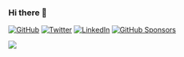 ### Hi there 👋
<a href="https://github.com/alexrios"><img src="https://img.shields.io/github/followers/alexrios.svg?label=GitHub&style=social" alt="GitHub"></a>
<a href="https://twitter.com/alextrending"><img src="https://img.shields.io/twitter/follow/alextrending?label=Twitter&style=social" alt="Twitter"></a>
<a href="https://www.linkedin.com/in/alex-rios-28706219/"><img src="https://img.shields.io/badge/LinkedIn--_.svg?style=social&logo=linkedin" alt="LinkedIn"></a>
<a href="https://github.com/sponsors/alexrios"><img src="https://img.shields.io/badge/GitHub_Sponsors--_.svg?style=social&logo=github&logoColor=EA4AAA" alt="GitHub Sponsors"></a>

![](https://github.com/egonelbre/gophers/blob/master/.thumb/animation/2bit-sprite/demo.gif)
